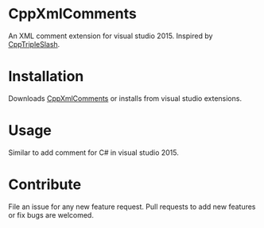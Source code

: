 # CppXmlComments
An XML comment extension for visual studio 2015. Inspired by [CppTripleSlash](https://cpptripleslash.codeplex.com/documentation).

# Installation
Downloads [CppXmlComments](https://visualstudiogallery.msdn.microsoft.com/80544e5f-e49a-4413-89e1-fd857534f3de) or installs from visual studio extensions.

# Usage
Similar to add comment for C# in visual studio 2015.

# Contribute
File an issue for any new feature request. Pull requests to add new features or fix bugs are welcomed.
